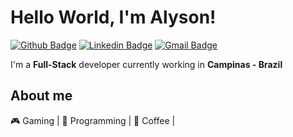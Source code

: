 # Hello World, I'm Alyson!
[![Github Badge](https://img.shields.io/badge/-Github-000?style=flat-square&logo=Github&logoColor=white&link=https://github.com/alyson1907)](https://github.com/alyson1907)
[![Linkedin Badge](https://img.shields.io/badge/-LinkedIn-blue?style=flat-square&logo=Linkedin&logoColor=white&link=https://www.linkedin.com/in/alysonmaruyama/)](https://www.linkedin.com/in/alysonmaruyama/)
[![Gmail Badge](https://img.shields.io/badge/-Gmail-c14438?style=flat-square&logo=Gmail&logoColor=white&link=mailto:alyson1907@gmail.com)](mailto:alyson1907@gmail.com)


I'm a **Full-Stack** developer currently working in **Campinas - Brazil**

## About me 

:video_game: Gaming | :blue_heart: Programming | :brown_heart: Coffee | 
